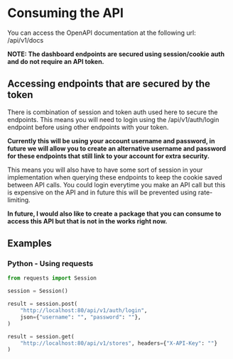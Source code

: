 # Consuming the API

You can access the OpenAPI documentation at the following url: <host>/api/v1/docs

**NOTE: The dashboard endpoints are secured using session/cookie auth and do not require an API token.**

## Accessing endpoints that are secured by the token

There is combination of session and token auth used here to secure the endpoints. This means you will need to login using the /api/v1/auth/login endpoint before using other endpoints with your token.

**Currently this will be using your account username and password, in future we will allow you to create an alternative username and password for these endpoints that still link to your account for extra security.**

This means you will also have to have some sort of session in your implementation when querying these endpoints to keep the cookie saved between API calls. You could login everytime you make an API call but this is expensive on the API and in future this will be prevented using rate-limiting.

**In future, I would also like to create a package that you can consume to access this API but that is not in the works right now.**

## Examples

### Python - Using requests

```python
from requests import Session

session = Session()

result = session.post(
    "http://localhost:80/api/v1/auth/login",
    json={"username": "", "password": ""},
)

result = session.get(
    "http://localhost:80/api/v1/stores", headers={"X-API-Key": ""}
)
```